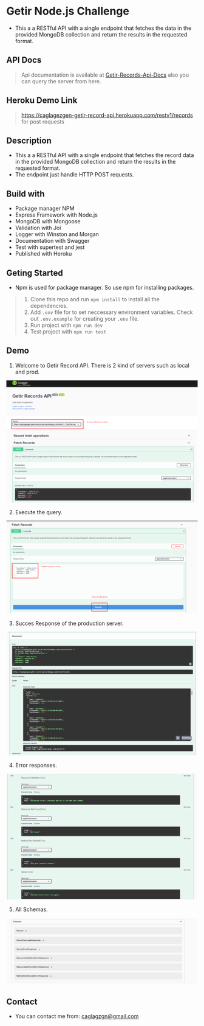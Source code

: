 # Getir Node.js Challenge
* This a a RESTful API with a single endpoint that fetches the data in the provided MongoDB collection and return the results in the requested format.

## API Docs
> Api documentation is available at [Getir-Records-Api-Docs](https://caglagezgen-getir-record-api.herokuapp.com/api-docs/) also you can query the server from here.

## Heroku Demo Link
> https://caglagezgen-getir-record-api.herokuapp.com/restv1/records for post requests


## Description
- This a a RESTful API with a single endpoint that fetches the record data in the provided MongoDB collection and return the results in the requested format.
- The endpoint just handle HTTP POST requests.

## Build with
* Package manager NPM
* Express Framework with Node.js
* MongoDB with Mongoose
* Validation with Joi
* Logger with Winston and Morgan
* Documentation with Swagger 
* Test with supertest and jest
* Published with Heroku

## Geting Started
* Npm is used for package manager. So use npm for installing packages.
> 1. Clone this repo and run `npm install` to install all the dependencies.
> 2. Add `.env` file for to set neccessary environment variables. Check out `.env.example` for creating your `.env` file.
> 3. Run project with `npm run dev`
> 4. Test project with `npm run test`



## Demo 
1.  Welcome to Getir Record API. There is 2 kind of servers such as local and prod.

 ![image](./src/demo/screen1.png)

2. Execute the query.

 ![image](./src/demo/screen2.png)

3. Succes Response of the production server.

 ![image](./src/demo/screen3.png)


4. Error responses.

 ![image](./src/demo/screen4.png)

5. All Schemas.

 ![image](./src/demo/screen5.png)

 ## Contact
- You can contact me from: caglagzgn@gmail.com




